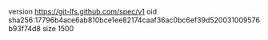 version https://git-lfs.github.com/spec/v1
oid sha256:17796b4ace6ab810bce1ee82174caaf36ac0bc6ef39d520031009576b93f74d8
size 1500
